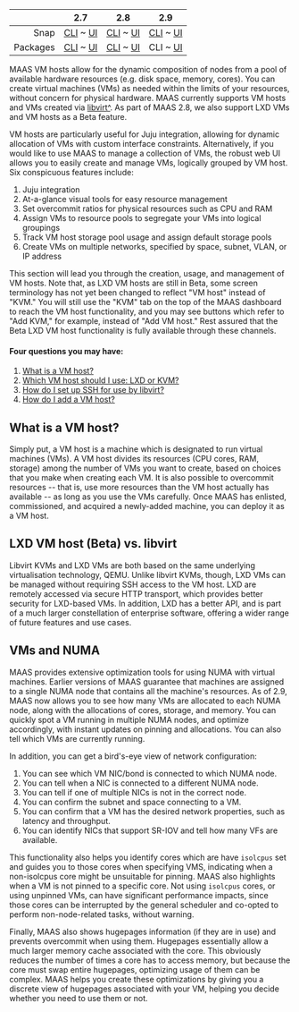 <!-- deb-2-7-cli
||2.7|2.8|2.9|
|-----:|:-----:|:-----:|:-----:|
|Snap|[CLI](/t/vm-hosting/2742) ~ [UI](/t/vm-hosting/2743)|[CLI](/t/vm-hosting/2744) ~ [UI](/t/vm-hosting/2745)|[CLI](/t/vm-hosting/2746) ~ [UI](/t/vm-hosting/2747)|
|Packages|CLI ~ [UI](/t/vm-hosting/2749)|[CLI](/t/vm-hosting/2750) ~ [UI](/t/vm-hosting/2751)|[CLI](/t/vm-hosting/2752) ~ [UI](/t/vm-hosting/2753)|
 deb-2-7-cli -->

<!-- deb-2-7-ui
||2.7|2.8|2.9|
|-----:|:-----:|:-----:|:-----:|
|Snap|[CLI](/t/vm-hosting/2742) ~ [UI](/t/vm-hosting/2743)|[CLI](/t/vm-hosting/2744) ~ [UI](/t/vm-hosting/2745)|[CLI](/t/vm-hosting/2746) ~ [UI](/t/vm-hosting/2747)|
|Packages|[CLI](/t/vm-hosting/2748) ~ UI|[CLI](/t/vm-hosting/2750) ~ [UI](/t/vm-hosting/2751)|[CLI](/t/vm-hosting/2752) ~ [UI](/t/vm-hosting/2753)|
 deb-2-7-ui -->

<!-- deb-2-8-cli
||2.7|2.8|2.9|
|-----:|:-----:|:-----:|:-----:|
|Snap|[CLI](/t/vm-hosting/2742) ~ [UI](/t/vm-hosting/2743)|[CLI](/t/vm-hosting/2744) ~ [UI](/t/vm-hosting/2745)|[CLI](/t/vm-hosting/2746) ~ [UI](/t/vm-hosting/2747)|
|Packages|[CLI](/t/vm-hosting/2748) ~ [UI](/t/vm-hosting/2749)|CLI ~ [UI](/t/vm-hosting/2751)|[CLI](/t/vm-hosting/2752) ~ [UI](/t/vm-hosting/2753)|
 deb-2-8-cli -->

<!-- deb-2-8-ui
||2.7|2.8|2.9|
|-----:|:-----:|:-----:|:-----:|
|Snap|[CLI](/t/vm-hosting/2742) ~ [UI](/t/vm-hosting/2743)|[CLI](/t/vm-hosting/2744) ~ [UI](/t/vm-hosting/2745)|[CLI](/t/vm-hosting/2746) ~ [UI](/t/vm-hosting/2747)|
|Packages|[CLI](/t/vm-hosting/2748) ~ [UI](/t/vm-hosting/2749)|[CLI](/t/vm-hosting/2750) ~ UI|[CLI](/t/vm-hosting/2752) ~ [UI](/t/vm-hosting/2753)|
 deb-2-8-ui -->

||2.7|2.8|2.9|
|-----:|:-----:|:-----:|:-----:|
|Snap|[CLI](/t/vm-hosting/2742) ~ [UI](/t/vm-hosting/2743)|[CLI](/t/vm-hosting/2744) ~ [UI](/t/vm-hosting/2745)|[CLI](/t/vm-hosting/2746) ~ [UI](/t/vm-hosting/2747)|
|Packages|[CLI](/t/vm-hosting/2748) ~ [UI](/t/vm-hosting/2749)|[CLI](/t/vm-hosting/2750) ~ [UI](/t/vm-hosting/2751)|CLI ~ [UI](/t/vm-hosting/2753)|

<!-- deb-2-9-ui
||2.7|2.8|2.9|
|-----:|:-----:|:-----:|:-----:|
|Snap|[CLI](/t/vm-hosting/2742) ~ [UI](/t/vm-hosting/2743)|[CLI](/t/vm-hosting/2744) ~ [UI](/t/vm-hosting/2745)|[CLI](/t/vm-hosting/2746) ~ [UI](/t/vm-hosting/2747)|
|Packages|[CLI](/t/vm-hosting/2748) ~ [UI](/t/vm-hosting/2749)|[CLI](/t/vm-hosting/2750) ~ [UI](/t/vm-hosting/2751)|[CLI](/t/vm-hosting/2752) ~ UI|
 deb-2-9-ui -->

<!-- snap-2-7-cli
||2.7|2.8|2.9|
|-----:|:-----:|:-----:|:-----:|
|Snap|CLI ~ [UI](/t/vm-hosting/2743)|[CLI](/t/vm-hosting/2744) ~ [UI](/t/vm-hosting/2745)|[CLI](/t/vm-hosting/2746) ~ [UI](/t/vm-hosting/2747)|
|Packages|[CLI](/t/vm-hosting/2748) ~ [UI](/t/vm-hosting/2749)|[CLI](/t/vm-hosting/2750) ~ [UI](/t/vm-hosting/2751)|[CLI](/t/vm-hosting/2752) ~ [UI](/t/vm-hosting/2753)|
 snap-2-7-cli -->

<!-- snap-2-7-ui
||2.7|2.8|2.9|
|-----:|:-----:|:-----:|:-----:|
|Snap|[CLI](/t/vm-hosting/2742) ~ UI|[CLI](/t/vm-hosting/2744) ~ [UI](/t/vm-hosting/2745)|[CLI](/t/vm-hosting/2746) ~ [UI](/t/vm-hosting/2747)|
|Packages|[CLI](/t/vm-hosting/2748) ~ [UI](/t/vm-hosting/2749)|[CLI](/t/vm-hosting/2750) ~ [UI](/t/vm-hosting/2751)|[CLI](/t/vm-hosting/2752) ~ [UI](/t/vm-hosting/2753)|
 snap-2-7-ui -->

<!-- snap-2-8-cli
||2.7|2.8|2.9|
|-----:|:-----:|:-----:|:-----:|
|Snap|[CLI](/t/vm-hosting/2742) ~ [UI](/t/vm-hosting/2743)|CLI ~ [UI](/t/vm-hosting/2745)|[CLI](/t/vm-hosting/2746) ~ [UI](/t/vm-hosting/2747)|
|Packages|[CLI](/t/vm-hosting/2748) ~ [UI](/t/vm-hosting/2749)|[CLI](/t/vm-hosting/2750) ~ [UI](/t/vm-hosting/2751)|[CLI](/t/vm-hosting/2752) ~ [UI](/t/vm-hosting/2753)|
 snap-2-8-cli -->

<!-- snap-2-8-ui
||2.7|2.8|2.9|
|-----:|:-----:|:-----:|:-----:|
|Snap|[CLI](/t/vm-hosting/2742) ~ [UI](/t/vm-hosting/2743)|[CLI](/t/vm-hosting/2744) ~ UI|[CLI](/t/vm-hosting/2746) ~ [UI](/t/vm-hosting/2747)|
|Packages|[CLI](/t/vm-hosting/2748) ~ [UI](/t/vm-hosting/2749)|[CLI](/t/vm-hosting/2750) ~ [UI](/t/vm-hosting/2751)|[CLI](/t/vm-hosting/2752) ~ [UI](/t/vm-hosting/2753)|
 snap-2-8-ui -->

<!-- snap-2-9-cli
||2.7|2.8|2.9|
|-----:|:-----:|:-----:|:-----:|
|Snap|[CLI](/t/vm-hosting/2742) ~ [UI](/t/vm-hosting/2743)|[CLI](/t/vm-hosting/2744) ~ [UI](/t/vm-hosting/2745)|CLI ~ [UI](/t/vm-hosting/2747)|
|Packages|[CLI](/t/vm-hosting/2748) ~ [UI](/t/vm-hosting/2749)|[CLI](/t/vm-hosting/2750) ~ [UI](/t/vm-hosting/2751)|[CLI](/t/vm-hosting/2752) ~ [UI](/t/vm-hosting/2753)|
 snap-2-9-cli -->

<!-- snap-2-9-ui
||2.7|2.8|2.9|
|-----:|:-----:|:-----:|:-----:|
|Snap|[CLI](/t/vm-hosting/2742) ~ [UI](/t/vm-hosting/2743)|[CLI](/t/vm-hosting/2744) ~ [UI](/t/vm-hosting/2745)|[CLI](/t/vm-hosting/2746) ~ UI|
|Packages|[CLI](/t/vm-hosting/2748) ~ [UI](/t/vm-hosting/2749)|[CLI](/t/vm-hosting/2750) ~ [UI](/t/vm-hosting/2751)|[CLI](/t/vm-hosting/2752) ~ [UI](/t/vm-hosting/2753)|
 snap-2-9-ui -->

MAAS VM hosts allow for the dynamic composition of nodes from a pool of available hardware resources (e.g. disk space, memory, cores).  You can create virtual machines (VMs) as needed within the limits of your resources, without concern for physical hardware.  MAAS currently supports VM hosts and VMs created via [libvirt^](https://ubuntu.com/server/docs/virtualization-libvirt).  As part of MAAS 2.8, we also support LXD VMs and VM hosts as a Beta feature.

VM hosts are particularly useful for Juju integration, allowing for dynamic allocation of VMs with custom interface constraints. Alternatively, if you would like to use MAAS to manage a collection of VMs, the robust web UI allows you to easily create and manage VMs, logically grouped by VM host.  Six conspicuous features include:

1.   Juju integration
2.   At-a-glance visual tools for easy resource management
3.   Set overcommit ratios for physical resources such as CPU and RAM
4.   Assign VMs to resource pools to segregate your VMs into logical groupings
5.   Track VM host storage pool usage and assign default storage pools
6.   Create VMs on multiple networks, specified by space, subnet, VLAN, or IP address

This section will lead you through the creation, usage, and management of VM hosts.  Note that, as LXD VM hosts are still in Beta, some screen terminology has not yet been changed to reflect "VM host" instead of "KVM."  You will still use the "KVM" tab on the top of the MAAS dashboard to reach the VM host functionality, and you may see buttons which refer to "Add KVM," for example, instead of "Add VM host."  Rest assured that the Beta LXD VM host functionality is fully available through these channels.

<!-- deb-2-7-cli
#### Four questions you may have:

1. [What is a VM host?](#heading--what-is-a-vm-host)
2. [Which VM host should I use: LXD or KVM?](#heading--choosing-vm-host-type)
3. [How do I set up SSH for use by libvirt?](/t/vm-host-networking/3216#heading--set-up-ssh)
4. [How do I add a VM host?](/t/adding-a-vm-host/2292)
 deb-2-7-cli -->

<!-- deb-2-7-ui
#### Four questions you may have:

1. [What is a VM host?](#heading--what-is-a-vm-host)
2. [Which VM host should I use: LXD or KVM?](#heading--choosing-vm-host-type)
3. [How do I set up SSH for use by libvirt?](/t/vm-host-networking/3217#heading--set-up-ssh)
4. [How do I add a VM host?](/t/adding-a-vm-host/2293)
 deb-2-7-ui -->

<!-- deb-2-8-cli
#### Four questions you may have:

1. [What is a VM host?](#heading--what-is-a-vm-host)
2. [Which VM host should I use: LXD or KVM?](#heading--choosing-vm-host-type)
3. [How do I set up SSH for use by libvirt?](/t/vm-host-networking/3218#heading--set-up-ssh)
4. [How do I add a VM host?](/t/adding-a-vm-host/2294)
 deb-2-8-cli -->

<!-- deb-2-8-ui
#### Four questions you may have:

1. [What is a VM host?](#heading--what-is-a-vm-host)
2. [Which VM host should I use: LXD or KVM?](#heading--choosing-vm-host-type)
3. [How do I set up SSH for use by libvirt?](/t/vm-host-networking/3219#heading--set-up-ssh)
4. [How do I add a VM host?](/t/adding-a-vm-host/2295)
 deb-2-8-ui -->

#### Four questions you may have:

1. [What is a VM host?](#heading--what-is-a-vm-host)
2. [Which VM host should I use: LXD or KVM?](#heading--choosing-vm-host-type)
3. [How do I set up SSH for use by libvirt?](/t/vm-host-networking/3220#heading--set-up-ssh)
4. [How do I add a VM host?](/t/adding-a-vm-host/2296)

<!-- deb-2-9-ui
#### Four questions you may have:

1. [What is a VM host?](#heading--what-is-a-vm-host)
2. [Which VM host should I use: LXD or KVM?](#heading--choosing-vm-host-type)
3. [How do I set up SSH for use by libvirt?](/t/vm-host-networking/3221#heading--set-up-ssh)
4. [How do I add a VM host?](/t/adding-a-vm-host/2297)
 deb-2-9-ui -->

<!-- snap-2-7-cli
#### Four questions you may have:

1. [What is a VM host?](#heading--what-is-a-vm-host)
2. [Which VM host should I use: LXD or KVM?](#heading--choosing-vm-host-type)
3. [How do I set up SSH for use by libvirt?](/t/vm-host-networking/3210#heading--set-up-ssh)
4. [How do I add a VM host?](/t/adding-a-vm-host/2286)
 snap-2-7-cli -->

<!-- snap-2-7-ui
#### Four questions you may have:

1. [What is a VM host?](#heading--what-is-a-vm-host)
2. [Which VM host should I use: LXD or KVM?](#heading--choosing-vm-host-type)
3. [How do I set up SSH for use by libvirt?](/t/vm-host-networking/3211#heading--set-up-ssh)
4. [How do I add a VM host?](/t/adding-a-vm-host/2287)
 snap-2-7-ui -->

<!-- snap-2-8-cli
#### Four questions you may have:

1. [What is a VM host?](#heading--what-is-a-vm-host)
2. [Which VM host should I use: LXD or KVM?](#heading--choosing-vm-host-type)
3. [How do I set up SSH for use by libvirt?](/t/vm-host-networking/3212#heading--set-up-ssh)
4. [How do I add a VM host?](/t/adding-a-vm-host/2288)
 snap-2-8-cli -->

<!-- snap-2-8-ui
#### Four questions you may have:

1. [What is a VM host?](#heading--what-is-a-vm-host)
2. [Which VM host should I use: LXD or KVM?](#heading--choosing-vm-host-type)
3. [How do I set up SSH for use by libvirt?](/t/vm-host-networking/3213#heading--set-up-ssh)
4. [How do I add a VM host?](/t/adding-a-vm-host/2289)
 snap-2-8-ui -->

<!-- snap-2-9-cli
#### Five questions you may have:

1. [What is a VM host?](#heading--what-is-a-vm-host)
2. [Which VM host should I use: LXD or KVM?](#heading--choosing-vm-host-type)
3. [Tell me about VMs and NUMA.](#heading--vnuma)
4. [How do I set up SSH for use by libvirt?](/t/vm-host-networking/3214#heading--set-up-ssh)
5. [How do I add a VM host?](/t/adding-a-vm-host/2290)
 snap-2-9-cli -->

<!-- snap-2-9-ui
#### Five questions you may have:

1. [What is a VM host?](#heading--what-is-a-vm-host)
2. [Which VM host should I use: LXD or KVM?](#heading--choosing-vm-host-type)
3. [Tell me about VMs and NUMA.](#heading--vnuma)
4. [How do I set up SSH for use by libvirt?](/t/vm-host-networking/3215#heading--set-up-ssh)
5. [How do I add a VM host?](/t/adding-a-vm-host/2291)
 snap-2-9-ui -->

<h2 id="heading--what-is-a-vm-host">What is a VM host?</h2>

Simply put, a VM host is a machine which is designated to run virtual machines (VMs).  A VM host divides its resources (CPU cores, RAM, storage) among the number of VMs you want to create, based on choices that you make when creating each VM.  It is also possible to overcommit resources -- that is, use more resources than the VM host actually has available -- as long as you use the VMs carefully. Once MAAS has enlisted, commissioned, and acquired a newly-added machine, you can deploy it as a VM host.

<h2 id="heading--choosing-vm-host-type">LXD VM host  (Beta) vs. libvirt</h2>

Libvirt KVMs and LXD VMs are both based on the same underlying virtualisation technology, QEMU.  Unlike libvirt KVMs, though, LXD VMs can be managed without requiring SSH access to the VM host. LXD are remotely accessed via secure HTTP transport, which provides better security for LXD-based VMs.  In addition, LXD has a better API, and is part of a much larger constellation of enterprise software, offering a wider range of future features and use cases.


<h2 id="heading--vnuma">VMs and NUMA</h2>

MAAS provides extensive optimization tools for using NUMA with virtual machines. Earlier versions of MAAS guarantee that machines are assigned to a single NUMA node that contains all the machine's resources.  As of 2.9, MAAS now allows you to see how many VMs are allocated to each NUMA node, along with the allocations of cores, storage, and memory.  You can quickly spot a VM running in multiple NUMA nodes, and optimize accordingly, with instant updates on pinning and allocations.  You can also tell which VMs are currently running.

In addition, you can get a bird's-eye view of network configuration:

1. You can see which VM NIC/bond is connected to which NUMA node.
2. You can tell when a NIC is connected to a different NUMA node.
3. You can tell if one of multiple NICs is not in the correct node.
4. You can confirm the subnet and space connecting to a VM.
5. You can confirm that a VM has the desired network properties, such as latency and throughput.
6. You can identify NICs that support SR-IOV and tell how many VFs are available.

This functionality also helps you identify cores which are have `isolcpus` set and guides you to those cores when specifying VMS, indicating when a non-isolcpus core might be unsuitable for pinning. MAAS also highlights when a VM is not pinned to a specific core.  Not using `isolcpus` cores, or using unpinned VMs, can have significant performance impacts, since those cores can be interrupted by the general scheduler and co-opted to perform non-node-related tasks, without warning.

Finally, MAAS also shows hugepages information (if they are in use) and prevents overcommit when using them.  Hugepages essentially allow a much larger memory cache associated with the core.  This obviously reduces the number of times a core has to access memory, but because the core must swap entire hugepages, optimizing usage of them can be complex. MAAS helps you create these optimizations by giving you a discrete view of hugepages associated with your VM, helping you decide whether you need to use them or not.